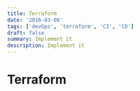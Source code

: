 ```yaml
---
title: Terraform
date: '2016-03-08'
tags: ['devOps', 'terraform', 'CI', 'CD']
draft: false
summary: Implement it
description: Implement it
---
```

# Terraform



